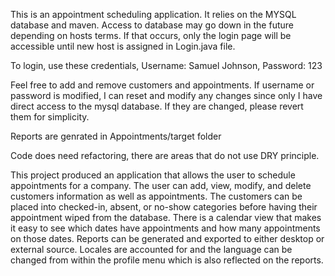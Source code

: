This is an appointment scheduling application. It relies on the MYSQL database and maven. Access to database may go down in the future depending on hosts terms. If that occurs, only the login page will be accessible until new host is assigned in Login.java file.

To login, use these credentials,
Username: Samuel Johnson,
Password: 123

Feel free to add and remove customers and appointments. If username or password is modified, I can reset and modify any changes since only I have direct access to the mysql database. If they are changed, please revert them for simplicity.

Reports are genrated in Appointments/target folder

Code does need refactoring, there are areas that do not use DRY principle.

This project produced an application that allows the user to schedule appointments for a company. The user can add, view, modify, and delete customers information as well as appointments. The customers can be placed into checked-in, absent, or no-show categories before having their appointment wiped from the database. There is a calendar view that makes it easy to see which dates have appointments and how many appointments on those dates. Reports can be generated and exported to either desktop or external source. Locales are accounted for and the language can be changed from within the profile menu which is also reflected on the reports.
